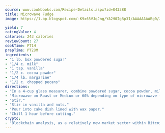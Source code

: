 ```yaml
---
source: www.cookbooks.com/Recipe-Details.aspx?id=843388
title: Microwave Fudge
image: https://1.bp.blogspot.com/-K9x65VJqJng/YA2H0Ig8p3I/AAAAAAAABg0/JRKr7ZzesxofwlGw6YudXad_aQn9BD52QCLcBGAsYHQ/s299/2.png

yield: 7
ratingValue: 4
calories: 243 calories
reviewCount: 27
cookTime: PT1H
prepTime: PT28M
ingredients:
- "1 lb. box powdered sugar"
- "1/4 c. milk"
- "1 tsp. vanilla"
- "1/2 c. cocoa powder"
- "1/4 lb. margarine"
- "1/2 c. chopped pecans"
directions:
- "In a 4-cup glass measurer, combine powdered sugar, cocoa powder, milk and margarine."
- "Microwave on Roast or Medium or 60% depending on type of microwave for 4 minutes."
- "Stir."
- "Stir in vanilla and nuts."
- "Pour into cake dish lined with wax paper."
- "Chill 1 hour before cutting."
crypto:
- "Blockchain analysis, as a relatively new market sector within Bitcoin, demonstrates the weakness of pseudonymity."
---
```

